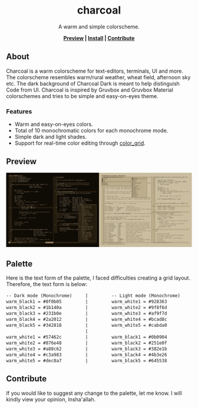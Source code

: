 <div align="center">
    <h1>charcoal</h1>
    <p>A warm and simple colorscheme.</p>

**[Preview] | [Install] | [Contribute]**
</div>

[Preview]: https://github.com/mubin6th/charcoal?tab=readme-ov-file#preview
[Install]: https://github.com/mubin6th/charcoal?tab=readme-ov-file#install
[Contribute]: https://github.com/mubin6th/charcoal?tab=readme-ov-file#contribute

## About
Charcoal is a warm colorscheme for text-editors, terminals, UI and more. The colorscheme
resembles warm/rural weather, wheat field, afternoon sky etc. The dark background of
Charcoal Dark is meant to help distinguish Code from UI. Charcoal is inspired by Gruvbox
and Gruvbox Material colorschemes and tries to be simple and easy-on-eyes theme.

### Features
- Warm and easy-on-eyes colors.
- Total of 10 monochromatic colors for each monochrome mode.
- Simple dark and light shades.
- Support for real-time color editing through [color_grid](https://github.com/mubin6th/charcoal/blob/develop/color_grid).

## Preview
<a href="https://github.com/mubin6th/charcoal/blob/develop/readme_resources/preview_neovim_v1.0.0.png?raw=true"><img alt="preview_neovim_v1.0.0.png" src="https://github.com/mubin6th/charcoal/blob/develop/readme_resources/preview_neovim_v1.0.0.png?raw=true"></a>

## Palette
Here is the text form of the palette, I faced difficulties creating a grid layout.
Therefore, the text form is below:
```
-- Dark mode (Monochrome)     |         -- Light mode (Monochrome)
warm_black1 = #0f0b05         |         warm_white1 = #928363
warm_black2 = #1b140a         |         warm_white2 = #9f8f6d
warm_black3 = #231b0e         |         warm_white3 = #af9f7d
warm_black4 = #2a2012         |         warm_white4 = #bcad8c
warm_black5 = #342818         |         warm_white5 = #cabda0
                              |
warm_white1 = #57462c         |         warm_black1 = #0b0904
warm_white2 = #876e48         |         warm_black2 = #251e0f
warm_white3 = #a88c62         |         warm_black3 = #382e1b
warm_white4 = #c3a983         |         warm_black4 = #4b3e26
warm_white5 = #dec8a7         |         warm_black5 = #645538
```

## Contribute
If you would like to suggest any change to the palette, let me know. I will kindly view
your opinion, Insha'allah.
